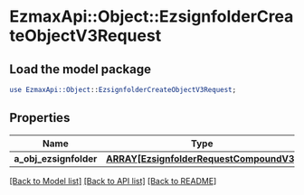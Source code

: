 # EzmaxApi::Object::EzsignfolderCreateObjectV3Request

## Load the model package
```perl
use EzmaxApi::Object::EzsignfolderCreateObjectV3Request;
```

## Properties
Name | Type | Description | Notes
------------ | ------------- | ------------- | -------------
**a_obj_ezsignfolder** | [**ARRAY[EzsignfolderRequestCompoundV3]**](EzsignfolderRequestV3.md) |  | 

[[Back to Model list]](../README.md#documentation-for-models) [[Back to API list]](../README.md#documentation-for-api-endpoints) [[Back to README]](../README.md)



